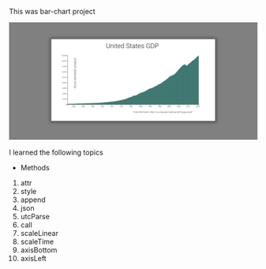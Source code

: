 This was bar-chart project

![image](https://github.com/nkp1111/fCC-data-visualization/blob/main/bar-chart/Screenshot%202022-09-01%20215551.png?raw=true)

I learned the following topics
- Methods
 1. attr
 2. style
 3. append
 4. json
 5. utcParse
 6. call
 7. scaleLinear
 8. scaleTime
 9. axisBottom
 10. axisLeft

